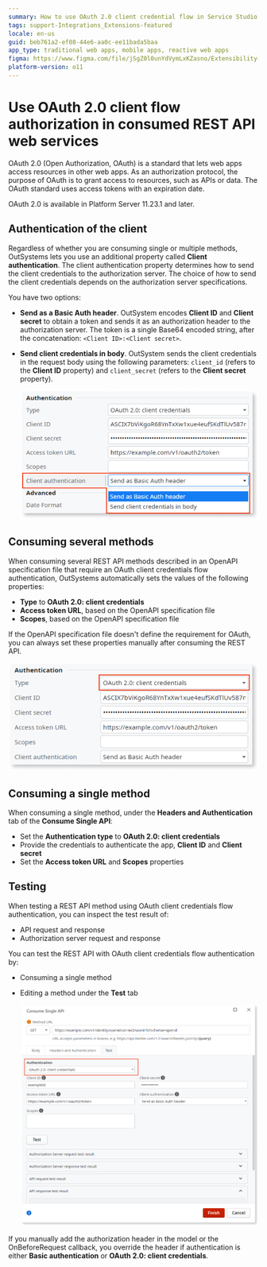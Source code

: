 ```yaml
---
summary: How to use OAuth 2.0 client credential flow in Service Studio for REST APIs.
tags: support-Integrations_Extensions-featured
locale: en-us
guid: beb761a2-ef08-44e6-aa0c-ee11bada5baa
app_type: traditional web apps, mobile apps, reactive web apps
figma: https://www.figma.com/file/jSgZ0l0unYdVymLxKZasno/Extensibility-and-Integration?type=design&node-id=410-79&mode=design
platform-version: o11
---
```


# Use OAuth 2.0 client flow authorization in consumed REST API web services

OAuth 2.0 (Open Authorization, OAuth) is a standard that lets web apps access resources in other web apps. As an authorization protocol, the purpose of OAuth is to grant access to resources, such as APIs or data. The OAuth standard uses access tokens with an expiration date.

<div class="info" markdown="1">

OAuth 2.0 is available in Platform Server 11.23.1 and later.

</div>

## Authentication of the client

Regardless of whether you are consuming single or multiple methods, OutSystems lets you use an additional property called **Client authentication**. The client authentication property determines how to send the client credentials to the authorization server. The choice of how to send the client credentials depends on the authorization server specifications.

You have two options:

* **Send as a Basic Auth header**. OutSystem encodes **Client ID** and **Client secret** to obtain a token and sends it as an authorization header to the authorization server. The token is a single Base64 encoded string, after the concatenation: `<Client ID>:<Client secret>`.
* **Send client credentials in body**. OutSystem sends the client credentials in the request body using the following parameters: `client_id` (refers to the **Client ID** property) and `client_secret` (refers to the **Client secret** property).

    ![Client properties for OAuth 2.0 client credential flow](images/oauth-auth-properties-client-ss.png)

## Consuming several methods

When consuming several REST API methods described in an OpenAPI specification file that require an OAuth client credentials flow authentication, OutSystems automatically sets the values of the following properties:

* **Type** to **OAuth 2.0: client credentials**
* **Access token URL**, based on the OpenAPI specification file
* **Scopes**, based on the OpenAPI specification file

If the OpenAPI specification file doesn't define the requirement for OAuth, you can always set these properties manually after consuming the REST API.

![Authentication properties for the client flow](images/oauth-auth-properties-ss.png)

## Consuming a single method

When consuming a single method, under the **Headers and Authentication** tab of the **Consume Single API**:

* Set the **Authentication type** to **OAuth 2.0: client credentials**
* Provide the credentials to authenticate the app, **Client ID** and **Client secret**
* Set the **Access token URL** and **Scopes** properties

## Testing

When testing a REST API method using OAuth client credentials flow authentication, you can inspect the test result of:

* API request and response
* Authorization server request and response

You can test the REST API with OAuth client credentials flow authentication by:

* Consuming a single method
* Editing a method under the **Test** tab

    ![Testing REST API with OAuth 2.0 client flow](images/oauth-method-test-ss.png)

If you manually add the authorization header in the model or the OnBeforeRequest callback, you override the header if authentication is either **Basic authentication** or **OAuth 2.0: client credentials**.
